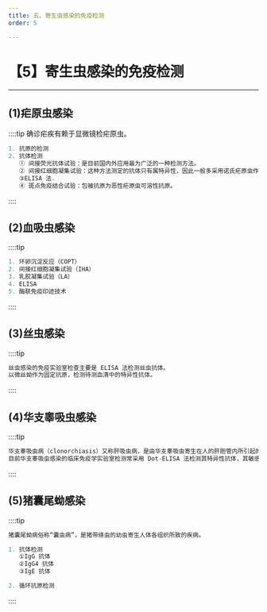 ```yaml
---
title: 五、寄生虫感染的免疫检测
order: 5

---
```


# 【5】寄生虫感染的免疫检测

<kaodian :text="'免疫学检验记忆卡'" />

<!-- ###### 第二十二章 感染性疾病与感染免疫检测

> 临床免疫学检验 -->

<beitiM/>

---

## (1)疟原虫感染

<son :text="'免疫学检验记忆卡'" text261="(1)疟原虫感染" :textOption="[['掌握','专业知识'],['掌握','专业知识'],['掌握','专业知识']]" />

::::tip
确诊疟疾有赖于显微镜检疟原虫。

```js
1. 抗原的检测
2. 抗体检测
   ① 间接荧光抗体试验：是目前国内外应用最为广泛的一种检测方法。
   ② 间接红细胞凝集试验：这种方法测定的抗体只有属特异性，因此一般多采用诺氏疟原虫作为抗原。血清效价大于 1:16 时具诊断意义。
   ③ELISA 法.
   ④ 斑点免疫结合试验：包被抗原为恶性疟原虫可溶性抗原。
```

::::

## (2)血吸虫感染

<son :text="'免疫学检验记忆卡'" text262="(2)血吸虫感染" :textOption="[['了解','专业知识'],['了解','专业知识'],['掌握','专业知识']]" />

::::tip

```js
1. 环卵沉淀反应（COPT）
2. 间接红细胞凝集试验（IHA）
3. 乳胶凝集试验（LA）
4. ELISA
5. 酶联免疫印迹技术
```

::::

## (3)丝虫感染

<son :text="'免疫学检验记忆卡'" text263="(3)丝虫感染" :textOption="[['了解','专业知识'],['了解','专业知识'],['了解','专业知识']]" />

::::tip

```js
丝虫感染的免疫实验室检查主要是 ELISA 法检测丝虫抗体。
以微丝蚴作为固定抗原，检测待测血清中的特异性抗体。
```

::::

## (4)华支睾吸虫感染

<son :text="'免疫学检验记忆卡'" text264="(4)华支睾吸虫感染" :textOption="[['了解','专业知识'],['了解','专业知识'],['掌握','专业知识']]" />

::::tip

```js
华支睾吸虫病（clonorchiasis）又称肝吸虫病，是由华支睾吸虫寄生在人的肝胆管内所引起的以肝胆病变为主的一种人畜共患寄生虫病。
目前华支睾吸虫感染的临床免疫学实验室检测常采用 Dot-ELISA 法检测其特异性抗体，其敏感度、特异性较高。
```

::::

## (5)猪囊尾蚴感染

<son :text="'免疫学检验记忆卡'" text265="(5)猪囊尾蚴感染" :textOption="[['了解','专业知识'],['了解','专业知识'],['掌握','专业知识']]" />

::::tip

```js
猪囊尾蚴病俗称“囊虫病”，是猪带绦虫的幼虫寄生人体各组织所致的疾病。

1. 抗体检测
   ①IgG 抗体
   ②IgG4 抗体
   ③IgE 抗体

2. 循环抗原检测
```

::::
